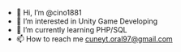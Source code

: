 - 👋 Hi, I’m @cino1881
- 👀 I’m interested in Unity Game Developing
- 🌱 I’m currently learning PHP/SQL
- 📫 How to reach me cuneyt.oral97@gmail.com

<!---
cino1881/cino1881 is a ✨ special ✨ repository because its `README.md` (this file) appears on your GitHub profile.
You can click the Preview link to take a look at your changes.
--->
